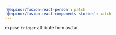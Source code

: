 ```yaml
---
'@equinor/fusion-react-person': patch
'@equinor/fusion-react-components-stories': patch
---
```


expose `trigger` attribute from avatar
